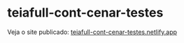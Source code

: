 # teiafull-cont-cenar-testes

Veja o site publicado: [teiafull-cont-cenar-testes.netlify.app](https://teiafull-cont-cenar-testes.netlify.app)
